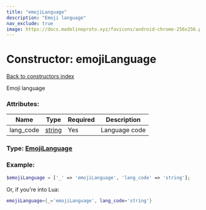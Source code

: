 ```yaml
---
title: "emojiLanguage"
description: "Emoji language"
nav_exclude: true
image: https://docs.madelineproto.xyz/favicons/android-chrome-256x256.png
---
```

# Constructor: emojiLanguage  
[Back to constructors index](index.md)



Emoji language

### Attributes:

| Name     |    Type       | Required | Description |
|----------|---------------|----------|-------------|
|lang\_code|[string](../types/string.md) | Yes|Language code|



### Type: [EmojiLanguage](../types/EmojiLanguage.md)


### Example:

```php
$emojiLanguage = ['_' => 'emojiLanguage', 'lang_code' => 'string'];
```  


Or, if you're into Lua:

```lua
emojiLanguage={_='emojiLanguage', lang_code='string'}

```


